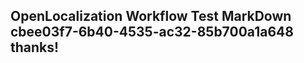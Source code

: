 <properties
ms.topic="hero-topic"
ms.test1="hero-topic"
ms.test2="test"/>


## OpenLocalization Workflow Test MarkDown cbee03f7-6b40-4535-ac32-85b700a1a648 thanks!



<!--HONumber=Aug16_HO1-->


